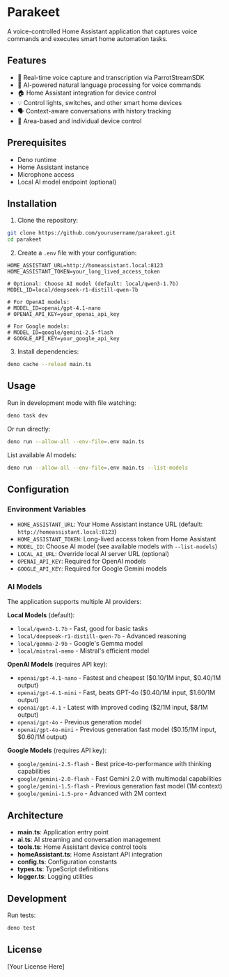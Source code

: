 # Parakeet

A voice-controlled Home Assistant application that captures voice commands and executes smart home automation tasks.

## Features

- 🎤 Real-time voice capture and transcription via ParrotStreamSDK
- 🤖 AI-powered natural language processing for voice commands
- 🏠 Home Assistant integration for device control
- 💡 Control lights, switches, and other smart home devices
- 🗣️ Context-aware conversations with history tracking
- 🏢 Area-based and individual device control

## Prerequisites

- Deno runtime
- Home Assistant instance
- Microphone access
- Local AI model endpoint (optional)

## Installation

1. Clone the repository:
```bash
git clone https://github.com/yourusername/parakeet.git
cd parakeet
```

2. Create a `.env` file with your configuration:
```env
HOME_ASSISTANT_URL=http://homeassistant.local:8123
HOME_ASSISTANT_TOKEN=your_long_lived_access_token

# Optional: Choose AI model (default: local/qwen3-1.7b)
MODEL_ID=local/deepseek-r1-distill-qwen-7b

# For OpenAI models:
# MODEL_ID=openai/gpt-4.1-nano
# OPENAI_API_KEY=your_openai_api_key

# For Google models:
# MODEL_ID=google/gemini-2.5-flash
# GOOGLE_API_KEY=your_google_api_key
```

3. Install dependencies:
```bash
deno cache --reload main.ts
```

## Usage

Run in development mode with file watching:
```bash
deno task dev
```

Or run directly:
```bash
deno run --allow-all --env-file=.env main.ts
```

List available AI models:
```bash
deno run --allow-all --env-file=.env main.ts --list-models
```

## Configuration

### Environment Variables

- `HOME_ASSISTANT_URL`: Your Home Assistant instance URL (default: `http://homeassistant.local:8123`)
- `HOME_ASSISTANT_TOKEN`: Long-lived access token from Home Assistant
- `MODEL_ID`: Choose AI model (see available models with `--list-models`)
- `LOCAL_AI_URL`: Override local AI server URL (optional)
- `OPENAI_API_KEY`: Required for OpenAI models
- `GOOGLE_API_KEY`: Required for Google Gemini models

### AI Models

The application supports multiple AI providers:

**Local Models** (default):
- `local/qwen3-1.7b` - Fast, good for basic tasks
- `local/deepseek-r1-distill-qwen-7b` - Advanced reasoning
- `local/gemma-2-9b` - Google's Gemma model
- `local/mistral-nemo` - Mistral's efficient model

**OpenAI Models** (requires API key):
- `openai/gpt-4.1-nano` - Fastest and cheapest ($0.10/1M input, $0.40/1M output)
- `openai/gpt-4.1-mini` - Fast, beats GPT-4o ($0.40/1M input, $1.60/1M output)
- `openai/gpt-4.1` - Latest with improved coding ($2/1M input, $8/1M output)
- `openai/gpt-4o` - Previous generation model
- `openai/gpt-4o-mini` - Previous generation fast model ($0.15/1M input, $0.60/1M output)

**Google Models** (requires API key):
- `google/gemini-2.5-flash` - Best price-to-performance with thinking capabilities
- `google/gemini-2.0-flash` - Fast Gemini 2.0 with multimodal capabilities
- `google/gemini-1.5-flash` - Previous generation fast model (1M context)
- `google/gemini-1.5-pro` - Advanced with 2M context

## Architecture

- **main.ts**: Application entry point
- **ai.ts**: AI streaming and conversation management
- **tools.ts**: Home Assistant device control tools
- **homeAssistant.ts**: Home Assistant API integration
- **config.ts**: Configuration constants
- **types.ts**: TypeScript definitions
- **logger.ts**: Logging utilities

## Development

Run tests:
```bash
deno test
```

## License

[Your License Here]